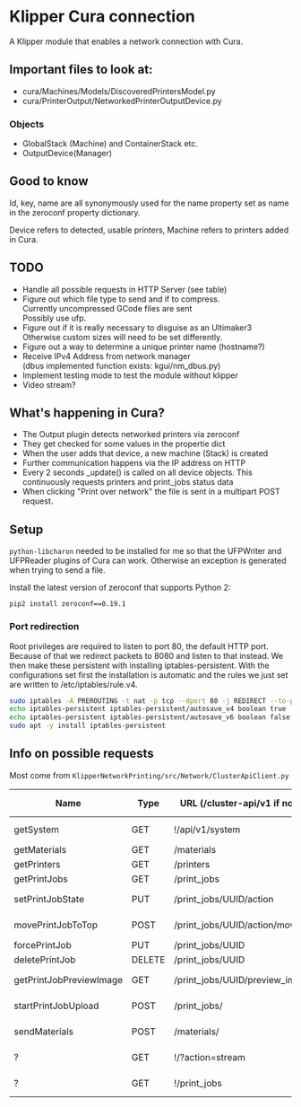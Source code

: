 # Klipper Cura connection

A Klipper module that enables a network connection with Cura.

## Important files to look at:

* cura/Machines/Models/DiscoveredPrintersModel.py
* cura/PrinterOutput/NetworkedPrinterOutputDevice.py

### Objects

* GlobalStack (Machine) and ContainerStack etc.
* OutputDevice(Manager)

## Good to know

Id, key, name are all synonymously used for the name property
set as name in the zeroconf property dictionary.

Device refers to detected, usable printers, Machine refers
to printers added in Cura.

## TODO

* Handle all possible requests in HTTP Server (see table)
* Figure out which file type to send and if to compress.  
    Currently uncompressed GCode files are sent  
    Possibly use ufp.
* Figure out if it is really necessary to disguise as an Ultimaker3  
    Otherwise custom sizes will need to be set differently.
* Figure out a way to determine a unique printer name (hostname?)
* Receive IPv4 Address from network manager  
    (dbus implemented function exists: kgui/nm\_dbus.py)
* Implement testing mode to test the module without klipper
* Video stream?

## What's happening in Cura?

* The Output plugin detects networked printers via zeroconf
* They get checked for some values in the propertie dict
* When the user adds that device, a new machine (Stack) is created
* Further communication happens via the IP address on HTTP
* Every 2 seconds \_update() is called on all device objects.
    This continuously requests printers and print_jobs status data
* When clicking "Print over network" the file is sent in a multipart POST request.

## Setup

`python-libcharon` needed to be installed for me so that the
UFPWriter and UFPReader plugins of Cura can work. Otherwise
an exception is generated when trying to send a file.

Install the latest version of zeroconf that supports Python 2:

`pip2 install zeroconf==0.19.1`

### Port redirection

Root privileges are required to listen to port 80, the default HTTP port.
Because of that we redirect packets to 8080 and listen to that instead.
We then make these persistent with installing iptables-persistent.
With the configurations set first the installation is automatic and the
rules we just set are written to /etc/iptables/rule.v4.

```bash
sudo iptables -A PREROUTING -t nat -p tcp --dport 80 -j REDIRECT --to-ports 8080
echo iptables-persistent iptables-persistent/autosave_v4 boolean true | sudo debconf-set-selections
echo iptables-persistent iptables-persistent/autosave_v6 boolean false | sudo debconf-set-selections
sudo apt -y install iptables-persistent
```

## Info on possible requests

Most come from `KlipperNetworkPrinting/src/Network/ClusterApiClient.py`

|Name                   |Type   |URL (/cluster-api/v1 if not !) |Data (sent or requested)       |Requested at           |Implemented
|-----------------------|-------|-------------------------------|-------------------------------|-----------------------|-----------
|getSystem              |GET    |!/api/v1/system                |PrinterSystemStatus            |At manual connection   |False
|getMaterials           |GET    |/materials                     |[ClusterMaterial]              |At startup             |True
|getPrinters            |GET    |/printers                      |[ClusterPrinterStatus]         |Periodically           |True
|getPrintJobs           |GET    |/print\_jobs                   |[ClusterPrintJobStatus]        |Periodically           |True
|setPrintJobState       |PUT    |/print\_jobs/UUID/action       |("pause", "print", "abort")    |                       |False
|movePrintJobToTop      |POST   |/print\_jobs/UUID/action/move  |json{"to\_position": 0, "list": "queued"}|             |False
|forcePrintJob          |PUT    |/print\_jobs/UUID              |json{"force": True}            |                       |False
|deletePrintJob         |DELETE |/print\_jobs/UUID              |                               |                       |False
|getPrintJobPreviewImage|GET    |/print\_jobs/UUID/preview\_image|Image bytes (PNG works)       |At job creation        |Temporary
|startPrintJobUpload    |POST   |/print\_jobs/                  |owner & .gcode file (MIME)     |"Print over Network"   |True
|sendMaterials          |POST   |/materials/                    |.xml.fdm-material file (MIME)  |Sent if not on printer |True
|?                      |GET    |!/?action=stream               |?                              |Open stream            |False
|?                      |GET    |!/print\_jobs                  |?                              |Browser view           |False
